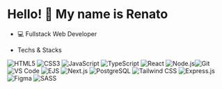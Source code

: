 # Hello! 👋 My name is Renato

- 💻 Fullstack Web Developer

- Techs & Stacks


![HTML5](https://img.shields.io/badge/HTML5-E34F26?logo=html5&logoColor=white)
![CSS3](https://img.shields.io/badge/CSS3-1572B6?logo=css3&logoColor=white)
![JavaScript](https://img.shields.io/badge/JavaScript-ES6+-F7DF1E?logo=javascript&logoColor=yellow)
![TypeScript](https://img.shields.io/badge/TypeScript-007acd?logo=typescript&logoColor=blue)
![React](https://img.shields.io/badge/React-18.2-61DAFB?logo=react)
![Node.js](https://img.shields.io/badge/Node.js-18.0-339933?logo=nodedotjs)![Git](https://img.shields.io/badge/Git-F05032?logo=git&logoColor=white)
![VS Code](https://img.shields.io/badge/VS_Code-007ACC?logo=visualstudiocode)
![EJS](https://img.shields.io/badge/EJS-8A4182?logo=ejs&logoColor=white)
![Next.js](https://img.shields.io/badge/Next.js-000000?logo=nextdotjs&logoColor=white)
![PostgreSQL](https://img.shields.io/badge/PostgreSQL-316192?logo=postgresql&logoColor=white)
![Tailwind CSS](https://img.shields.io/badge/Tailwind_CSS-06B6D4?logo=tailwindcss&logoColor=white)
![Express.js](https://img.shields.io/badge/Express.js-000000?logo=express&logoColor=white)
![Figma](https://img.shields.io/badge/Figma-F24E1E?logo=figma&logoColor=white)
![SASS](https://img.shields.io/badge/SASS-CC6699?logo=sass&logoColor=white)
